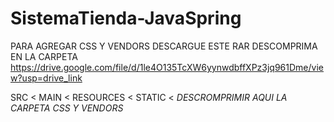 # SistemaTienda-JavaSpring

PARA AGREGAR CSS Y VENDORS DESCARGUE ESTE RAR DESCOMPRIMA EN LA CARPETA https://drive.google.com/file/d/1le4O135TcXW6yynwdbffXPz3jq961Dme/view?usp=drive_link

SRC < MAIN < RESOURCES < STATIC < *DESCROMPRIMIR AQUI LA CARPETA CSS Y VENDORS* 

